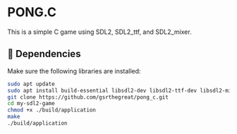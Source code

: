 # PONG.C

This is a simple C game using SDL2, SDL2_ttf, and SDL2_mixer.

## 🔧 Dependencies

Make sure the following libraries are installed:

```bash
sudo apt update
sudo apt install build-essential libsdl2-dev libsdl2-ttf-dev libsdl2-mixer-dev
git clone https://github.com/gsrthegreat/pong_c.git
cd my-sdl2-game
chmod +x ./build/application
make
./build/application
